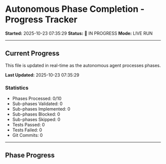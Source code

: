 # Autonomous Phase Completion - Progress Tracker

**Started:** 2025-10-23 07:35:29
**Status:** 🔄 IN PROGRESS
**Mode:** LIVE RUN

---

## Current Progress

This file is updated in real-time as the autonomous agent processes phases.

**Last Updated:** 2025-10-23 07:35:29

### Statistics

- Phases Processed: 0/10
- Sub-phases Validated: 0
- Sub-phases Implemented: 0
- Sub-phases Blocked: 0
- Sub-phases Skipped: 0
- Tests Passed: 0
- Tests Failed: 0
- Git Commits: 0

---

## Phase Progress

